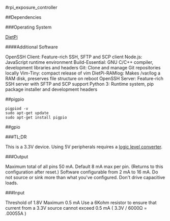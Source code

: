 #rpi_exposure_controller

##Dependencies

###Operating System

[DietPi](https://dietpi.com/)

####Additional Software

OpenSSH Client: Feature-rich SSH, SFTP and SCP client
Node.js: JavaScript runtime environment
Build-Essential: GNU C/C++ compiler, development libraries and headers
Git: Clone and manage Git repositories locally
Vim-Tiny: compact release of vim
DietPi-RAMlog: Makes /var/log a RAM disk, preserves file structure on reboot
OpenSSH Server: Feature-rich SSH server with SFTP and SCP support
Python 3: Runtime system, pip package installer and development headers

##pigpio

```shell
pigpiod -v
sudo apt-get update
sudo apt-get install pigpio
```

##gpio

###TL;DR

This is a 3.3V device.
Using 5V peripherals requires a [logic level converter](https://www.adafruit.com/product/757).

###Output

Maximum total of all pins 50 mA.
Default 8 mA max per pin. (Returns to this configuration after reset.)
Software configurable from 2 mA to 16 mA. Do not source or sink more than what you've configured.
Don't drive capacitive loads.

###Input

Threshold of 1.8V
Maximum 0.5 mA
Use a 6Kohm resistor to ensure that current from a 3.3V source cannot exceed 0.5 mA
( 3.3V / 6000Ω = .00055A )